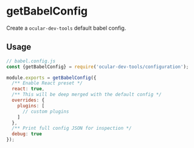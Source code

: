 # getBabelConfig

Create a `ocular-dev-tools` default babel config.

## Usage

```js
// babel.config.js
const {getBabelConfig} = require('ocular-dev-tools/configuration');

module.exports = getBabelConfig({
  /** Enable React preset */
  react: true,
  /** This will be deep merged with the default config */
  overrides: {
    plugins: [
      // custom plugins
    ]
  },
  /** Print full config JSON for inspection */
  debug: true
});
```
